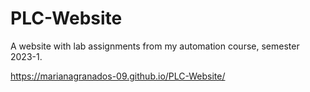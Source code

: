 # PLC-Website
A website with lab assignments from my automation course, semester 2023-1.

https://marianagranados-09.github.io/PLC-Website/
